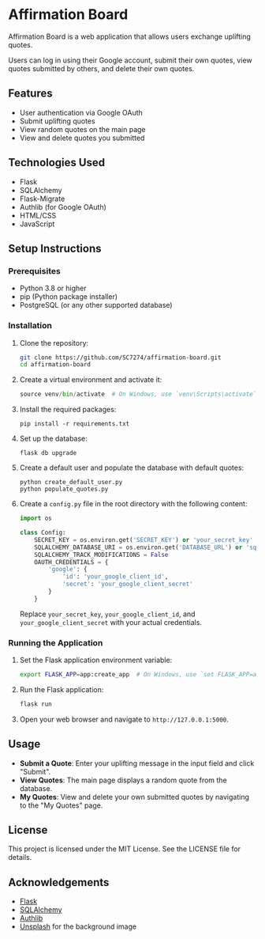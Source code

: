# Affirmation Board

Affirmation Board is a web application that allows users exchange uplifting quotes. 

Users can log in using their Google account, submit their own quotes, view quotes submitted by others, and delete their own quotes.

## Features

- User authentication via Google OAuth
- Submit uplifting quotes
- View random quotes on the main page
- View and delete quotes you submitted

## Technologies Used

- Flask
- SQLAlchemy
- Flask-Migrate
- Authlib (for Google OAuth)
- HTML/CSS
- JavaScript

## Setup Instructions

### Prerequisites

- Python 3.8 or higher
- pip (Python package installer)
- PostgreSQL (or any other supported database)

### Installation

1. Clone the repository:

   ```bash
   git clone https://github.com/SC7274/affirmation-board.git
   cd affirmation-board
   ```
2. Create a virtual environment and activate it:
    ``` python -m venv venv
    source venv/bin/activate  # On Windows, use `venv\Scripts\activate`
    ```
3. Install the required packages:
    ```
    pip install -r requirements.txt
    ```
4. Set up the database:
    ```
    flask db upgrade
    ```

5. Create a default user and populate the database with default quotes:
    ```
    python create_default_user.py
    python populate_quotes.py
    ```


6. Create a `config.py` file in the root directory with the following content:

    ```python
    import os

    class Config:
        SECRET_KEY = os.environ.get('SECRET_KEY') or 'your_secret_key'
        SQLALCHEMY_DATABASE_URI = os.environ.get('DATABASE_URL') or 'sqlite:///app.db'
        SQLALCHEMY_TRACK_MODIFICATIONS = False
        OAUTH_CREDENTIALS = {
            'google': {
                'id': 'your_google_client_id',
                'secret': 'your_google_client_secret'
            }
        }
    ```

    Replace `your_secret_key`, `your_google_client_id`, and `your_google_client_secret` with your actual credentials.

### Running the Application

1. Set the Flask application environment variable:

    ```bash
    export FLASK_APP=app:create_app  # On Windows, use `set FLASK_APP=app:create_app`
    ```

2. Run the Flask application:

    ```bash
    flask run
    ```

3. Open your web browser and navigate to `http://127.0.0.1:5000`.

## Usage

- **Submit a Quote**: Enter your uplifting message in the input field and click "Submit".
- **View Quotes**: The main page displays a random quote from the database.
- **My Quotes**: View and delete your own submitted quotes by navigating to the "My Quotes" page.



## License

This project is licensed under the MIT License. See the LICENSE file for details.

## Acknowledgements

- [Flask](https://flask.palletsprojects.com/)
- [SQLAlchemy](https://www.sqlalchemy.org/)
- [Authlib](https://authlib.org/)
- [Unsplash](https://unsplash.com/) for the background image
